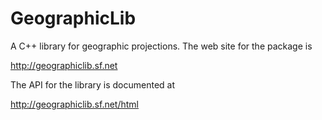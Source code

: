 GeographicLib
=============

A C++ library for geographic projections.  The web site for the package
is

  http://geographiclib.sf.net

The API for the library is documented at

  http://geographiclib.sf.net/html
